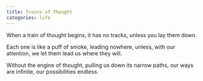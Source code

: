 ```yaml
---
title: Trains of Thought
categories: life
---
```

When a train of thought begins,
it has no tracks,
unless you lay them down.

Each one is like a puff of smoke,
leading nowhere,
unless, with our attention,
we let them lead us
where they will.

Without the engine of thought,
pulling us down its narrow paths,
our ways are infinite,
our possibilities endless.
